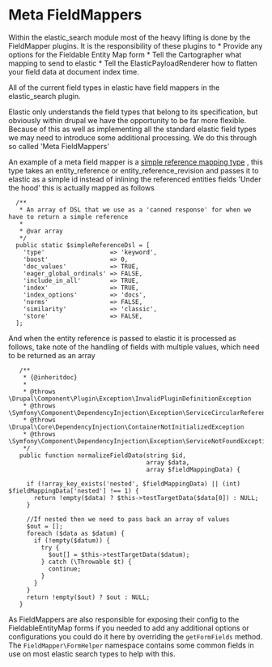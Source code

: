 # Meta FieldMappers

Within the elastic_search module most of the heavy lifting  is done by the FieldMapper plugins.
It is the responsibility of these plugins to
    * Provide any options for the Fieldable Entity Map form
    * Tell the Cartographer what mapping to send to elastic
    * Tell the ElasticPayloadRenderer how to flatten your field data at document index time.

All of the current field types in elastic have field mappers in the elastic_search plugin.

Elastic only understands the field types that belong to its specification, but obviously within drupal we have the opportunity to be far more flexible.
Because of this as well as implementing all the standard elastic field types we may need to introduce some additional processing. We do this through so called 'Meta FieldMappers'

An example of a meta field mapper is a [simple reference mapping type](../../../src/Plugin/FieldMapper/SimpleReference.php) , this type takes an entity_reference or entity_reference_revision and passes it to elastic as a simple id instead of inlining the referenced entities fields
'Under the hood' this is actually mapped as follows
```
  /**
   * An array of DSL that we use as a 'canned response' for when we have to return a simple reference
   *
   * @var array
   */
  public static $simpleReferenceDsl = [
    'type'                  => 'keyword',
    'boost'                 => 0,
    'doc_values'            => TRUE,
    'eager_global_ordinals' => FALSE,
    'include_in_all'        => TRUE,
    'index'                 => TRUE,
    'index_options'         => 'docs',
    'norms'                 => FALSE,
    'similarity'            => 'classic',
    'store'                 => FALSE,
  ];
```

And when the entity reference is passed to elastic it is processed as follows, take note of the handling of fields with multiple values, which need to be returned as an array

```
   /**
    * {@inheritdoc}
    *
    * @throws \Drupal\Component\Plugin\Exception\InvalidPluginDefinitionException
    * @throws \Symfony\Component\DependencyInjection\Exception\ServiceCircularReferenceException
    * @throws \Drupal\Core\DependencyInjection\ContainerNotInitializedException
    * @throws \Symfony\Component\DependencyInjection\Exception\ServiceNotFoundException
    */
   public function normalizeFieldData(string $id,
                                      array $data,
                                      array $fieldMappingData) {

     if (!array_key_exists('nested', $fieldMappingData) || (int) $fieldMappingData['nested'] !== 1) {
       return !empty($data) ? $this->testTargetData($data[0]) : NULL;
     }

     //If nested then we need to pass back an array of values
     $out = [];
     foreach ($data as $datum) {
       if (!empty($datum)) {
         try {
           $out[] = $this->testTargetData($datum);
         } catch (\Throwable $t) {
           continue;
         }
       }
     }
     return !empty($out) ? $out : NULL;
   }
```

As FieldMappers are also responsible for exposing their config to the FieldableEntityMap forms if you needed to add any additional options or configurations you could do it here by overriding the `getFormFields` method.
The `FieldMapper\FormHelper` namespace contains some common fields in use on most elastic search types to help with this.